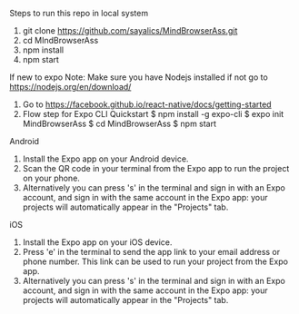 Steps to run this repo in local system
1) git clone https://github.com/sayalics/MindBrowserAss.git
2) cd MIndBrowserAss
3) npm install
4) npm start

If new to expo
Note: Make sure you have Nodejs installed if not go to https://nodejs.org/en/download/
1) Go to https://facebook.github.io/react-native/docs/getting-started
2) Flow step for Expo CLI Quickstart
          $ npm install -g expo-cli
          $ expo init MindBrowserAss
          $ cd MindBrowserAss
          $ npm start

Android
1) Install the Expo app on your Android device.
2) Scan the QR code in your terminal from the Expo app to run the project on your phone.
3) Alternatively you can press 's' in the terminal and sign in with an Expo account, and sign in with the same account in the Expo app: your projects will automatically appear in the "Projects" tab.

iOS
1) Install the Expo app on your iOS device.
2) Press 'e' in the terminal to send the app link to your email address or phone number. This link can be used to run your project from the Expo app.
3) Alternatively you can press 's' in the terminal and sign in with an Expo account, and sign in with the same account in the Expo app: your projects will automatically appear in the "Projects" tab.
